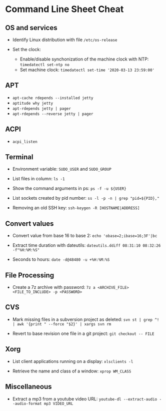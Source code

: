 # Command Line Sheet Cheat

## OS and services

* Identify Linux distribution with file `/etc/os-release`

* Set the clock:
    * Enable/disable synchonization of the machine clock with NTP: `timedatectl set-ntp no`
    * Set machine clock: `timedatectl set-time '2020-03-13 23:59:00'`

## APT

* `apt-cache rdepends --installed jetty`
* `aptitude why jetty`
* `apt-rdepends jetty | pager`
* `apt-rdepends --reverse jetty | pager`

## ACPI

* `acpi_listen`

## Terminal

* Environment variable: `SUDO_USER` and `SUDO_GROUP`

* List files in column: `ls -1`

* Show the command arguments in ps: `ps -f -u ${USER}`

* List sockets created by pid number: `ss -l -p -n | grep "pid=${PID},"`

* Removing an old SSH key: `ssh-keygen -R [HOSTNAME|ADDRESS]`

## Convert values

* Convert value from base 16 to base 2: `echo 'obase=2;ibase=16;3F'|bc`

* Extract time duration with dateutils: `dateutils.ddiff 08:31:10 08:32:26 -f"%H:%M:%S"`

* Seconds to hours: `date -d@48480 -u +%H:%M:%S`

## File Processing

* Create a 7z archive with password: `7z a <ARCHIVE_FILE> <FILE_TO_INCLUDE> -p <PASSWORD>`

## CVS

* Mark missing files in a subversion project as deleted: `svn st | grep ^! | awk '{print " --force "$2}' | xargs svn rm`

* Revert to base revision one file in a git project: `git checkout -- FILE`

## Xorg

* List client applications running on a display: `xlsclients -l`

* Retrieve the name and class of a window: `xprop WM_CLASS`

## Miscellaneous

* Extract a mp3 from a youtube video URL: `youtube-dl --extract-audio --audio-format mp3 VIDEO_URL`

